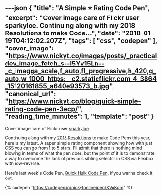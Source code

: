 ---json
{
  "title": "A Simple ⭐ Rating Code Pen",
  "excerpt": "Cover image care of Flickr user sparkyloe.  Continuing along with my 2018 Resolutions to make Code...",
  "date": "2018-01-19T04:12:02.207Z",
  "tags": [
    "css",
    "codepen"
  ],
  "cover_image": "https://www.nickyt.co/images/posts/_practicaldev_image_fetch_s--l5Yv15Ln--_c_imagga_scale,f_auto,fl_progressive,h_420,q_auto,w_1000_https:__c2.staticflickr.com_4_3864_15120161855_a640e93573_b.jpg",
  "canonical_url": "https://www.nickyt.co/blog/quick-simple-rating-code-pen-3ecp/",
  "reading_time_minutes": 1,
  "template": "post"
}
---

Cover image care of Flickr user [sparkyloe](https://www.flickr.com/photos/sparkyloe/15120161855/in/photolist-oajyBg-avBS7M-QUxX5e-TnqJf2-U9vfTa-nPafTj-fuVxj8-CBWpvy-Wk96hy-q9ZtDR-ecdX2B-p37MkM-pVRSjS-sEYRnW-9qq5bj-4oYkqY-sok2ye-a6hRvL-ofdD1v-jJga8s-jDYFzN-r2miAg-ib9V3B-5uoVuk-dVX5FN-5Q5Vd6-bk4BZZ-afBYQM-jvLrbw-jaBH48-jDbRSe-oQTj54-niwfMj-37s5s4-dHZ3Gh-oFuZf5-UXwZ7y-WYHNzA-oXbfoB-98HqB6-nKxknK-7ENWXK-5LDT8e-bkH4KS-dG7gD9-4vVer3-rxCsvW-iQ4TAm-pfCc9e-SiCcQR).

Continuing along with my [2018 Resolutions](https://dev.to/nickytonline/2018-resolutions-1deo) to make Code Pens this year, here is my latest. A super simple rating component showing how with just CSS you can go from 1 to 5 stars. I'll admit that there is nothing mind blowing in terms of what the pen does, but the point of it is to demonstrate a way to overcome the lack of previous sibling selector in CSS via Flexbox with row-reverse.

Here's last week's Code Pen, [Quick Hulk Code Pen](https://dev.to/nickytonline/quick-hulk-code-pen-18i1), if you wanna check it out.

{% codepen "https://codepen.io/nickytonline/pen/XVoKom" %}

